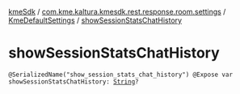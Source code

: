 [kmeSdk](../../index.md) / [com.kme.kaltura.kmesdk.rest.response.room.settings](../index.md) / [KmeDefaultSettings](index.md) / [showSessionStatsChatHistory](./show-session-stats-chat-history.md)

# showSessionStatsChatHistory

`@SerializedName("show_session_stats_chat_history") @Expose var showSessionStatsChatHistory: `[`String`](https://kotlinlang.org/api/latest/jvm/stdlib/kotlin/-string/index.html)`?`